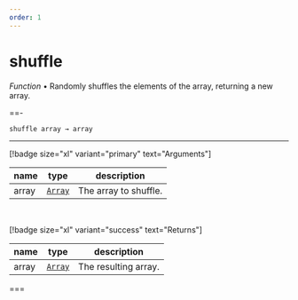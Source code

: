 ```yaml
---
order: 1
---
```

# shuffle

_Function_ &bull; Randomly shuffles the elements of the array, returning a new array.


==- <pre><code>shuffle array &rarr; array</code></pre>
<hr>

[!badge size="xl" variant="primary" text="Arguments"]

| name | type | description |
|------|------|-------------|
|array|[`Array`][Array]|The array to shuffle.|

<br>

[!badge size="xl" variant="success" text="Returns"]

| name | type | description |
|------|------|-------------|
|array|[`Array`][Global]|The resulting array.|



===




[Array]: https://developer.mozilla.org/en-US/docs/Web/JavaScript/Reference/Global_Objects/Array
[Global]: #